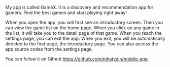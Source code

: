 My app is called GameX. It is a discovery and recommendation app for gamers. Find the best games and start playing right away!

When you open the app, you will first see an introductory screen. Then you can view the game list on the home page. When you click on any game in the list, it will take you to the detail page of that game. When you reach the settings page, you can exit the app. When you exit, you will be automatically directed to the first page, the introductory page. You can also access the app source codes from the settings page.

You can follow it on Github:https://github.com/nihatydin/mobile-app
